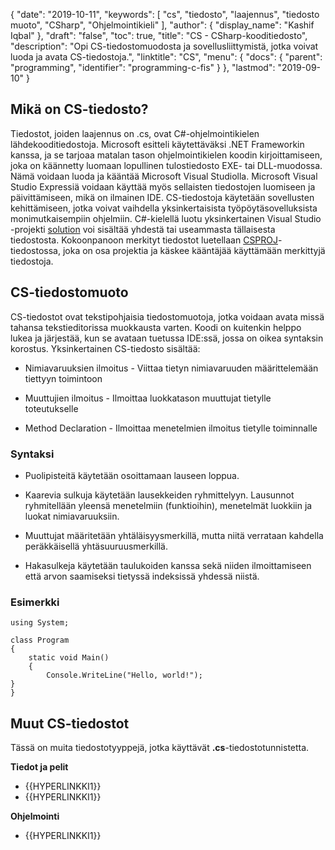 {
  "date": "2019-10-11",
  "keywords": [
"cs",
"tiedosto",
"laajennus",
"tiedosto muoto",
"CSharp",
"Ohjelmointikieli"
],
  "author": {
    "display_name": "Kashif Iqbal"
},
  "draft": "false",
  "toc": true,
  "title": "CS - CSharp-kooditiedosto",
  "description": "Opi CS-tiedostomuodosta ja sovellusliittymistä, jotka voivat luoda ja avata CS-tiedostoja.",
  "linktitle": "CS",
  "menu": {
    "docs": {
      "parent": "programming",
      "identifier": "programming-c-fis"
}
},
  "lastmod": "2019-09-10"
}

## Mikä on CS-tiedosto?

Tiedostot, joiden laajennus on .cs, ovat C#-ohjelmointikielen lähdekooditiedostoja. Microsoft esitteli käytettäväksi .NET Frameworkin kanssa, ja se tarjoaa matalan tason ohjelmointikielen koodin kirjoittamiseen, joka on käännetty luomaan lopullinen tulostiedosto EXE- tai DLL-muodossa. Nämä voidaan luoda ja kääntää Microsoft Visual Studiolla. Microsoft Visual Studio Expressiä voidaan käyttää myös sellaisten tiedostojen luomiseen ja päivittämiseen, mikä on ilmainen IDE. CS-tiedostoja käytetään sovellusten kehittämiseen, jotka voivat vaihdella yksinkertaisista työpöytäsovelluksista monimutkaisempiin ohjelmiin. C#-kielellä luotu yksinkertainen Visual Studio -projekti [solution](/programming/sln/) voi sisältää yhdestä tai useammasta tällaisesta tiedostosta. Kokoonpanoon merkityt tiedostot luetellaan [CSPROJ](/programming/csproj/)-tiedostossa, joka on osa projektia ja käskee kääntäjää käyttämään merkittyjä tiedostoja.

## CS-tiedostomuoto ##

CS-tiedostot ovat tekstipohjaisia tiedostomuotoja, jotka voidaan avata missä tahansa tekstieditorissa muokkausta varten. Koodi on kuitenkin helppo lukea ja järjestää, kun se avataan tuetussa IDE:ssä, jossa on oikea syntaksin korostus. Yksinkertainen CS-tiedosto sisältää:

* Nimiavaruuksien ilmoitus - Viittaa tietyn nimiavaruuden määrittelemään tiettyyn toimintoon

* Muuttujien ilmoitus - Ilmoittaa luokkatason muuttujat tietylle toteutukselle

* Method Declaration - Ilmoittaa menetelmien ilmoitus tietylle toiminnalle


### Syntaksi ###

* Puolipisteitä käytetään osoittamaan lauseen loppua.

* Kaarevia sulkuja käytetään lausekkeiden ryhmittelyyn. Lausunnot ryhmitellään yleensä menetelmiin (funktioihin), menetelmät luokkiin ja luokat nimiavaruuksiin.

* Muuttujat määritetään yhtäläisyysmerkillä, mutta niitä verrataan kahdella peräkkäisellä yhtäsuuruusmerkillä.

* Hakasulkeja käytetään taulukoiden kanssa sekä niiden ilmoittamiseen että arvon saamiseksi tietyssä indeksissä yhdessä niistä.


### Esimerkki ###

```
using System;

class Program
{
    static void Main()
    {
        Console.WriteLine("Hello, world!");
}
}
```

## Muut CS-tiedostot

Tässä on muita tiedostotyyppejä, jotka käyttävät **.cs**-tiedostotunnistetta.

**Tiedot ja pelit**
- {{HYPERLINKKI1}}
- {{HYPERLINKKI1}}

**Ohjelmointi**
- {{HYPERLINKKI1}}

